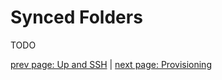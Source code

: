 # Synced Folders #

TODO

[prev page: Up and SSH](up-and-ssh.md) | [next page: Provisioning](provisioning.md)
